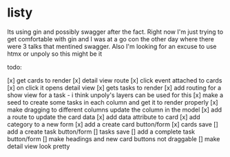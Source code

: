 # listy

Its using gin and possibly swagger after the fact. Right now I'm just trying to get comfortable with gin and I was at a go con the other day where there were 3 talks that mentined swagger. Also I'm looking for an excuse to use htmx or unpoly so this might be it



todo:

[x] get cards to render
[x] detail view route
[x] click event attached to cards
[x] on click it opens detail view
[x] gets tasks to render
[x] add routing for a show view for a task - i think unpoly's layers can be used for this
[x] make a seed to create some tasks in each column and get it to render properly
[x] make dragging to different columns update the column in the model
[x] add a route to update the card data
[x] add data attribute to card
[x] add category to a new form
[x] add a create card button/form
[x] cards save
[] add a create task button/form
[] tasks save
[] add a complete task button/form
[] make headings and new card buttons not draggable
[] make detail view look pretty